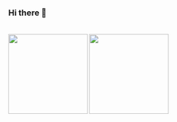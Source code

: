 ### Hi there 👋

<br />
<div>
  <img align="left" height="160px" src="https://github-readme-stats.vercel.app/api?username=xwnwho&show_icons=true&theme=dracula" />
  <img aling="right" height="160px" src="https://github-readme-stats.vercel.app/api/top-langs/?username=xwnwho&show_icons=true&layout=compact&theme=dracula"/>
</div>



<!--
**xwnwho/xwnwho** is a ✨ _special_ ✨ repository because its `README.md` (this file) appears on your GitHub profile.

Here are some ideas to get you started:

- 🔭 I’m currently working on ...
- 🌱 I’m currently learning ...
- 👯 I’m looking to collaborate on ...
- 🤔 I’m looking for help with ...
- 💬 Ask me about ...
- 📫 How to reach me: ...
- 😄 Pronouns: ...
- ⚡ Fun fact: ...
-->
